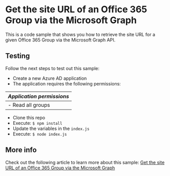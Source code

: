# Get the site URL of an Office 365 Group via the Microsoft Graph

This is a code sample that shows you how to retrieve the site URL for a given Office 365 Group via the Microsoft Graph API.

## Testing

Follow the next steps to test out this sample:

- Create a new Azure AD application
- The application requires the following permissions:

|*Application permissions*|
|---|
|- Read all groups|

- Clone this repo
- Execute: `$ npm install`
- Update the variables in the `index.js`
- Execute: `$ node index.js`

## More info

Check out the following article to learn more about this sample: [Get the site URL of an Office 365 Group via the Microsoft Graph](https://www.eliostruyf.com/)